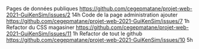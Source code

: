 Pages de données publiques	https://github.com/cegepmatane/projet-web-2021-GuiKenSim/issues/2 14h
Code de la page administration ajouter https://github.com/cegepmatane/projet-web-2021-GuiKenSim/issues/7 1h
Refactor du CSS magasiner https://github.com/cegepmatane/projet-web-2021-GuiKenSim/issues/11 1h
Refactor de tout le github https://github.com/cegepmatane/projet-web-2021-GuiKenSim/issues/10 5h
